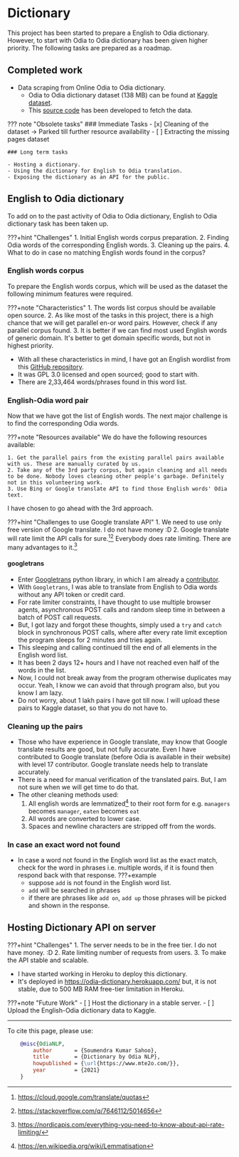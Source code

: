 # Dictionary

This project has been started to prepare a English to Odia dictionary.  
However, to start with Odia to Odia dictionary has been given higher priority.  The following tasks are prepared as a roadmap.

## Completed work

- Data scraping from Online Odia to Odia dictionary.
    - Odia to Odia dictionary dataset (138 MB) can be found at [Kaggle dataset](https://www.kaggle.com/soumendrak/odia-structured-dictionary).
    - This [source code](https://github.com/OdiaNLP/dictionary) has been developed to fetch the data.

??? note "Obsolete tasks"
    ### Immediate Tasks
    - [x] Cleaning of the dataset -> Parked till further resource availability
    - [ ] Extracting the missing pages dataset

    ### Long term tasks

    - Hosting a dictionary.
    - Using the dictionary for English to Odia translation.
    - Exposing the dictionary as an API for the public.

## English to Odia dictionary

To add on to the past activity of Odia to Odia dictionary, English to Odia dictionary task has been taken up.

???+hint "Challenges"
    1. Initial English words corpus preparation.
    2. Finding Odia words of the corresponding English words.
    3. Cleaning up the pairs.
    4. What to do in case no matching English words found in the corpus?

### English words corpus

To prepare the English words corpus, which will be used as the dataset the following minimum features were required.

???+note "Characteristics"
    1. The words list corpus should be available open source.
    2. As like most of the tasks in this project, there is a high chance that we will get parallel en-or word pairs. However, check if any parallel corpus found.
    3. It is better if we can find most used English words of generic domain. It's better to get domain specific words, but not in highest priority.

- With all these characteristics in mind, I have got an English wordlist from this [GitHub repository](https://github.com/meetDeveloper/freeDictionaryAPI/blob/master/meta/wordList/english.txt).
- It was GPL 3.0 licensed and open sourced; good to start with.
- There are 2,33,464 words/phrases found in this word list.

### English-Odia word pair

Now that we have got the list of English words. The next major challenge is to find the corresponding Odia words.

???+note "Resources available"
    We do have the following resources available:

    1. Get the parallel pairs from the existing parallel pairs available with us. These are manually curated by us.
    2. Take any of the 3rd party corpus, but again cleaning and all needs to be done. Nobody loves cleaning other people's garbage. Definitely not in this volunteering work.
    3. Use Bing or Google translate API to find those English words' Odia text.

I have chosen to go ahead with the 3rd approach.

???+hint "Challenges to use Google translate API"
    1. We need to use only free version of Google translate. I do not have money :D
    2. Google translate will rate limit the API calls for sure.[^1][^2] Everybody does rate limiting. There are many advantages to it.[^3]

#### googletrans

- Enter [Googletrans](https://github.com/ssut/py-googletrans) python library, in which I am already a [contributor](../contributions/#google-translation-api-wrapper).
- With `Googletrans`, I was able to translate from English to Odia words without any API token or credit card.
- For rate limiter constraints, I have thought to use multiple browser agents, asynchronous POST calls and random sleep time in between a batch of POST call requests.
- But, I got lazy and forgot these thoughts, simply used a `try` and `catch` block in synchronous POST calls, where after every rate limit exception the program sleeps for 2 minutes and tries again.
- This sleeping and calling continued till the end of all elements in the English word list.
- It has been 2 days 12+ hours and I have not reached even half of the words in the list.
- Now, I could not break away from the program otherwise duplicates may occur. Yeah, I know we can avoid that through program also, but you know I am lazy.
- Do not worry, about 1 lakh pairs I have got till now. I will upload these pairs to Kaggle dataset, so that you do not have to.

### Cleaning up the pairs

- Those who have experience in Google translate, may know that Google translate results are good, but not fully accurate. Even I have contributed to Google translate (before Odia is available in their website) with level 17 contributor. Google translate needs help to translate accurately.
- There is a need for manual verification of the translated pairs. But, I am not sure when we will get time to do that.
- The other cleaning methods used:
    1. All english words are lemmatized[^4] to their root form for e.g. `managers` becomes `manager`, `eaten` becomes `eat`
    2. All words are converted to lower case.
    3. Spaces and newline characters are stripped off from the words.

### In case an exact word not found

- In case a word not found in the English word list as the exact match, check for the word in phrases i.e. multiple words, if it is found then respond back with that response.
???+example
    - suppose `add` is not found in the English word list.
    - `add` will be searched in phrases
    - if there are phrases like `add on`, `add up` those phrases will be picked and shown in the response.

## Hosting Dictionary API on server

???+hint "Challenges"
    1. The server needs to be in the free tier. I do not have money. :D
    2. Rate limiting number of requests from users.
    3. To make the API stable and scalable.

- I have started working in Heroku to deploy this dictionary.
- It's deployed in <https://odia-dictionary.herokuapp.com/> but, it is not stable, due to 500 MB RAM free-tier limitation in Heroku.

???+note "Future Work"
    - [ ] Host the dictionary in a stable server.
    - [ ] Upload the English-Odia dictionary data to Kaggle.

[^1]: https://cloud.google.com/translate/quotas
[^2]: https://stackoverflow.com/q/7646112/5014656
[^3]: https://nordicapis.com/everything-you-need-to-know-about-api-rate-limiting/
[^4]: https://en.wikipedia.org/wiki/Lemmatisation

<!-- Citation -->
<hr>
To cite this page, please use:

```bibtex
    @misc{OdiaNLP,
        author       = {Soumendra Kumar Sahoo},
        title        = {Dictionary by Odia NLP},
        howpublished = {\url{https://www.mte2o.com/}},
        year         = {2021}
    }
```
